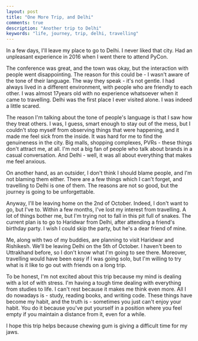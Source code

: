 ```yaml
---
layout: post
title: "One More Trip, and Delhi"
comments: true
description: "Another trip to Delhi"
keywords: "life, journey, trip, delhi, travelling"
---
```


In a few days, I'll leave my place to go to Delhi. I never liked that city. Had an unpleasant experience in 2016 when I went there to attend PyCon.

The conference was great, and the town was okay, but the interaction with people went disappointing. The reason for this could be - I wasn't aware of
the tone of their language. The way they speak - it's not gentle.  I had always lived in a different environment, with people who are friendly to each other.
I was almost 17years old with no experience whatsoever when it came to travelling. Delhi was the first place I ever visited alone.  I was indeed a little scared.

The reason I'm talking about the tone of people's language is that I saw how they treat others. I was, I guess, smart enough to stay out of the mess, but I
couldn't stop myself from observing things that were happening, and it made me feel sick from the inside. It was hard for me to find the genuineness in the
city. Big malls, shopping complexes, PVRs - these things don't attract me, at all. I'm not a big fan of people who talk about brands in a casual conversation.
And Delhi - well, it was all about everything that makes me feel anxious.

On another hand, as an outsider, I don't think I should blame people, and I'm not blaming them either. There are a few things which I can't forget, and travelling
to Delhi is one of them. The reasons are not so good, but the journey is going to be unforgettable.

Anyway, I'll be leaving home on the 2nd of October. Indeed, I don't want to go, but I've to. Within a few months, I've lost my interest from travelling. A lot
of things bother me, but I'm trying not to fall in this pit full of snakes. The current plan is to go to Haridwar from Delhi, after attending a friend's birthday
party. I wish I could skip the party, but he's a dear friend of mine.

Me, along with two of my buddies, are planning to visit Haridwar and Rishikesh.  We'll be leaving Delhi on the 5th of October. I haven't been to Uttrakhand before,
so I don't know what I'm going to see there. Moreover, travelling would have been easy if I was going solo, but I'm willing to try what is it like to go out with
friends on a long trip.

To be honest, I'm not excited about this trip because my mind is dealing with a lot of with stress. I'm having a tough time dealing with everything from studies
to life. I can't rest because it makes me think even more. All I do nowadays is - study, reading books, and writing code.  These things have become my habit, and
the truth is -  sometimes you just can't enjoy your habit. You do it because you've put yourself in a position where you feel empty if you maintain a distance
from it, even for a while.

I hope this trip helps because chewing gum is giving a difficult time for my jaws.
